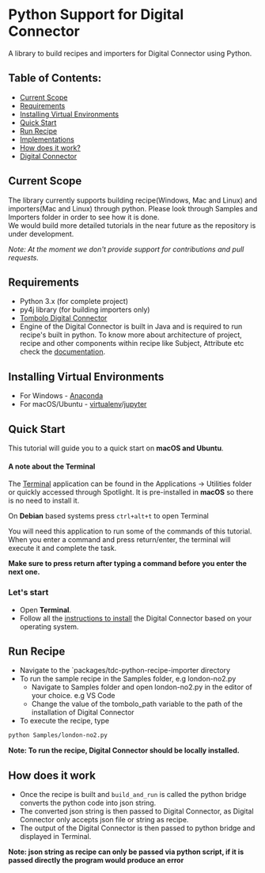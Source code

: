 # Python Support for Digital Connector

A library to build recipes and importers for Digital Connector using Python.

## Table of Contents:

- [Current Scope](#current-scope)
- [Requirements](#requirements)
- [Installing Virtual Environments](#installing-virtual-environments)
- [Quick Start](#quick-start)
- [Run Recipe](#run-recipe)
- [Implementations](#implementations)
- [How does it work?](#how-does-it-work)
- [Digital Connector](#digital-connector)

## Current Scope
The library currently supports building recipe(Windows, Mac and Linux) and importers(Mac and Linux) through python. Please look through Samples and Importers folder in order to see how it is done.   
We would build more detailed tutorials in the near future as the repository is under development.

*Note: At the moment we don't provide support for contributions and pull requests.*

## Requirements

- Python 3.x (for complete project)
- py4j library (for building importers only)
- [Tombolo Digital Connector](../../README.md)
 - Engine of the Digital Connector is built in Java and is required to run recipe's built in python. To know more 
 about architecture of project, recipe and other components within recipe like Subject, Attribute etc check the 
 [documentation](../../documentation).


## Installing Virtual Environments
- For Windows - [Anaconda](https://conda.io/docs/user-guide/install/index.html#regular-installation)
- For macOS/Ubuntu - [virtualenv](https://virtualenv.pypa.io/en/stable/installation/)/[jupyter](http://jupyter.org/install) 

## Quick Start

This tutorial will guide you to a quick start on **macOS and Ubuntu**.

#### A note about the Terminal

The [Terminal](https://en.wikipedia.org/wiki/Terminal) application can be found in the Applications -> Utilities folder or quickly accessed through Spotlight. It is pre-installed in **macOS** so there is no need to install it.

On **Debian** based systems press ```ctrl+alt+t``` to open Terminal

You will need this application to run some of the commands of this tutorial. When you enter a command and press 
return/enter, the terminal will execute it and complete the task.

**Make sure to press return after typing a command before you enter the next one.**

### Let's start

- Open **Terminal**.
- Follow all the [instructions to install](../../README.md#installation-guides) the Digital Connector based on your 
operating system.

## Run Recipe

- Navigate to the `packages/tdc-python-recipe-importer directory
- To run the sample recipe in the Samples folder, e.g london-no2.py
    - Navigate to Samples folder and open london-no2.py in the editor of your choice. e.g VS Code
    - Change the value of the tombolo_path variable to the path of the installation of Digital Connector
- To execute the recipe, type
```bash
python Samples/london-no2.py
```

**Note: To run the recipe, Digital Connector should be locally installed.**

## How does it work

- Once the recipe is built and ```build_and_run``` is called the python bridge converts the python code into json string. 
- The converted json string is then passed to Digital Connector, as Digital Connector only accepts json file or string as recipe.
- The output of the Digital Connector is then passed to python bridge and displayed in Terminal.

**Note: json string as recipe can only be passed via python script, if it is passed directly the program would produce an error**
